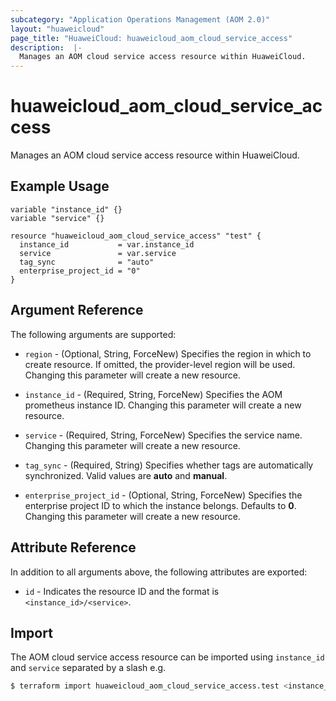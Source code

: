 ```yaml
---
subcategory: "Application Operations Management (AOM 2.0)"
layout: "huaweicloud"
page_title: "HuaweiCloud: huaweicloud_aom_cloud_service_access"
description:  |-
  Manages an AOM cloud service access resource within HuaweiCloud.
---
```


# huaweicloud_aom_cloud_service_access

Manages an AOM cloud service access resource within HuaweiCloud.

## Example Usage

```hcl
variable "instance_id" {}
variable "service" {}

resource "huaweicloud_aom_cloud_service_access" "test" {
  instance_id           = var.instance_id
  service               = var.service
  tag_sync              = "auto"
  enterprise_project_id = "0"
}
```

## Argument Reference

The following arguments are supported:

* `region` - (Optional, String, ForceNew) Specifies the region in which to create resource.
  If omitted, the provider-level region will be used. Changing this parameter will create a new resource.

* `instance_id` - (Required, String, ForceNew) Specifies the AOM prometheus instance ID.
  Changing this parameter will create a new resource.

* `service` - (Required, String, ForceNew) Specifies the service name.
  Changing this parameter will create a new resource.

* `tag_sync` - (Required, String) Specifies whether tags are automatically synchronized.
  Valid values are **auto** and **manual**.

* `enterprise_project_id` - (Optional, String, ForceNew) Specifies the enterprise project ID to which the instance belongs.
  Defaults to **0**. Changing this parameter will create a new resource.

## Attribute Reference

In addition to all arguments above, the following attributes are exported:

* `id` - Indicates the resource ID and the format is `<instance_id>/<service>`.

## Import

The AOM cloud service access resource can be imported using `instance_id` and `service` separated by a slash e.g.

```bash
$ terraform import huaweicloud_aom_cloud_service_access.test <instance_id>/<service>
```
